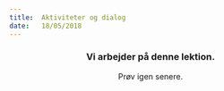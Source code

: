 ```yaml
---
title:  Aktiviteter og dialog
date:   18/05/2018
---
```


### <center>Vi arbejder på denne lektion.</center>
<center>Prøv igen senere.</center>